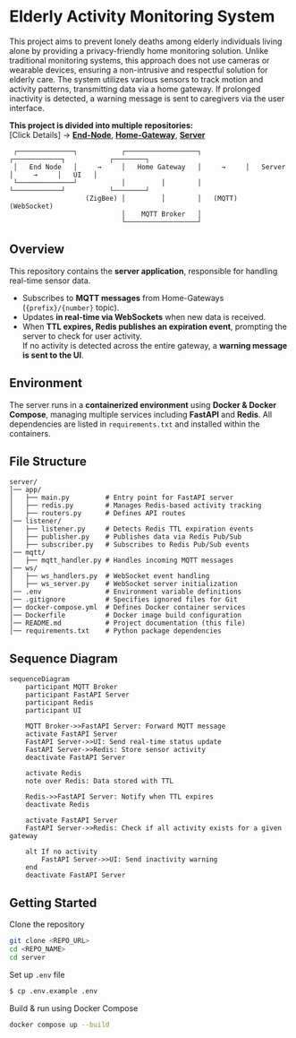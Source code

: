 # Elderly Activity Monitoring System
This project aims to prevent lonely deaths among elderly individuals living alone by providing a privacy-friendly home monitoring solution. Unlike traditional monitoring systems, this approach does not use cameras or wearable devices, ensuring a non-intrusive and respectful solution for elderly care.
The system utilizes various sensors to track motion and activity patterns, transmitting data via a home gateway. If prolonged inactivity is detected, a warning message is sent to caregivers via the user interface.

**This project is divided into multiple repositories:**  
[Click Details] -> **[End-Node](https://github.com/kimhamyong/eams-node)**, **[Home-Gateway](https://github.com/kimhamyong/eams-gateway)**, **[Server](https://github.com/kimhamyong/eams-server)**

```   
 ┌──────────────┐           ┌──────────────────┐           ┌────────────┐           ┌────────┐
 │   End Node   │     →     │   Home Gateway   │     →     │   Server   │     →     │   UI   │
 └──────────────┘           │         │        │           └────────────┘           └────────┘
                   (ZigBee) │         │        │   (MQTT)                (WebSocket)
                            │    MQTT Broker   │
                            └──────────────────┘  
```

## Overview
This repository contains the **server application**, responsible for handling real-time sensor data.  
- Subscribes to **MQTT messages** from Home-Gateways (`{prefix}/{number}` topic).  
- Updates **in real-time via WebSockets** when new data is received.  
- When **TTL expires, Redis publishes an expiration event**, prompting the server to check for user activity.  
  If no activity is detected across the entire gateway, a **warning message is sent to the UI**.  


## Environment
The server runs in a **containerized environment** using **Docker & Docker Compose**, managing multiple services including **FastAPI** and **Redis**. All dependencies are listed in `requirements.txt` and installed within the containers.


## File Structure
```
server/
│── app/
│   ├── main.py         # Entry point for FastAPI server  
│   ├── redis.py        # Manages Redis-based activity tracking  
│   ├── routers.py      # Defines API routes  
│── listener/
│   ├── listener.py     # Detects Redis TTL expiration events  
│   ├── publisher.py    # Publishes data via Redis Pub/Sub  
│   ├── subscriber.py   # Subscribes to Redis Pub/Sub events  
│── mqtt/
│   ├── mqtt_handler.py # Handles incoming MQTT messages  
│── ws/
│   ├── ws_handlers.py  # WebSocket event handling  
│   ├── ws_server.py    # WebSocket server initialization  
│── .env                # Environment variable definitions  
│── .gitignore          # Specifies ignored files for Git  
│── docker-compose.yml  # Defines Docker container services  
│── Dockerfile          # Docker image build configuration  
│── README.md           # Project documentation (this file)  
│── requirements.txt    # Python package dependencies  
```


## Sequence Diagram
```mermaid
sequenceDiagram
    participant MQTT Broker
    participant FastAPI Server
    participant Redis
    participant UI

    MQTT Broker->>FastAPI Server: Forward MQTT message
    activate FastAPI Server
    FastAPI Server->>UI: Send real-time status update
    FastAPI Server->>Redis: Store sensor activity
    deactivate FastAPI Server

    activate Redis
    note over Redis: Data stored with TTL

    Redis->>FastAPI Server: Notify when TTL expires
    deactivate Redis

    activate FastAPI Server
    FastAPI Server->>Redis: Check if all activity exists for a given gateway

    alt If no activity
        FastAPI Server->>UI: Send inactivity warning
    end
    deactivate FastAPI Server
```


## Getting Started
Clone the repository 
```bash
git clone <REPO_URL>
cd <REPO_NAME>
cd server
```
Set up `.env` file
```bash
$ cp .env.example .env
```
Build & run using Docker Compose
```bash
docker compose up --build
```

